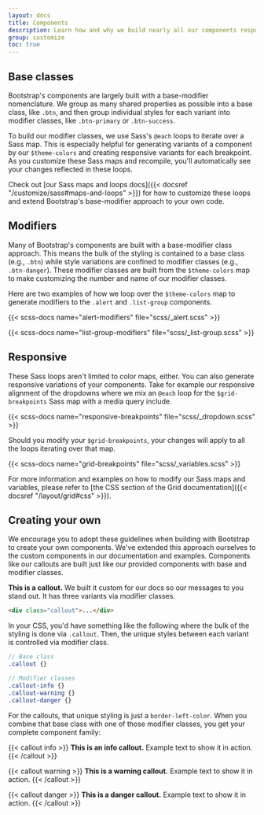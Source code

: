 ```yaml
---
layout: docs
title: Components
description: Learn how and why we build nearly all our components responsively and with base and modifier classes.
group: customize
toc: true
---
```


## Base classes

Bootstrap's components are largely built with a base-modifier nomenclature. We group as many shared properties as
possible into a base class, like `.btn`, and then group individual styles for each variant into modifier classes, like
`.btn-primary` or `.btn-success`.

To build our modifier classes, we use Sass's `@each` loops to iterate over a Sass map. This is especially helpful for
generating variants of a component by our `$theme-colors` and creating responsive variants for each breakpoint. As you
customize these Sass maps and recompile, you'll automatically see your changes reflected in these loops.

Check out [our Sass maps and loops docs]({{< docsref "/customize/sass#maps-and-loops" >}}) for how to customize these
loops and extend Bootstrap's base-modifier approach to your own code.

## Modifiers

Many of Bootstrap's components are built with a base-modifier class approach. This means the bulk of the styling is
contained to a base class (e.g., `.btn`) while style variations are confined to modifier classes (e.g., `.btn-danger`).
These modifier classes are built from the `$theme-colors` map to make customizing the number and name of our modifier
classes.

Here are two examples of how we loop over the `$theme-colors` map to generate modifiers to the `.alert` and
`.list-group` components.

{{< scss-docs name="alert-modifiers" file="scss/_alert.scss" >}}

{{< scss-docs name="list-group-modifiers" file="scss/_list-group.scss" >}}

## Responsive

These Sass loops aren't limited to color maps, either. You can also generate responsive variations of your components.
Take for example our responsive alignment of the dropdowns where we mix an `@each` loop for the `$grid-breakpoints` Sass
map with a media query include.

{{< scss-docs name="responsive-breakpoints" file="scss/_dropdown.scss" >}}

Should you modify your `$grid-breakpoints`, your changes will apply to all the loops iterating over that map.

{{< scss-docs name="grid-breakpoints" file="scss/_variables.scss" >}}

For more information and examples on how to modify our Sass maps and variables, please refer
to [the CSS section of the Grid documentation]({{< docsref "/layout/grid#css" >}}).

## Creating your own

We encourage you to adopt these guidelines when building with Bootstrap to create your own components. We've extended
this approach ourselves to the custom components in our documentation and examples. Components like our callouts are
built just like our provided components with base and modifier classes.

<div class="bd-example">
  <div class="bd-callout my-0">
    <strong>This is a callout.</strong> We built it custom for our docs so our messages to you stand out. It has three variants via modifier classes.
  </div>
</div>

```html
<div class="callout">...</div>
```

In your CSS, you'd have something like the following where the bulk of the styling is done via `.callout`. Then, the
unique styles between each variant is controlled via modifier class.

```scss
// Base class
.callout {}

// Modifier classes
.callout-info {}
.callout-warning {}
.callout-danger {}
```

For the callouts, that unique styling is just a `border-left-color`. When you combine that base class with one of those
modifier classes, you get your complete component family:

{{< callout info >}}
**This is an info callout.** Example text to show it in action.
{{< /callout >}}

{{< callout warning >}}
**This is a warning callout.** Example text to show it in action.
{{< /callout >}}

{{< callout danger >}}
**This is a danger callout.** Example text to show it in action.
{{< /callout >}}
